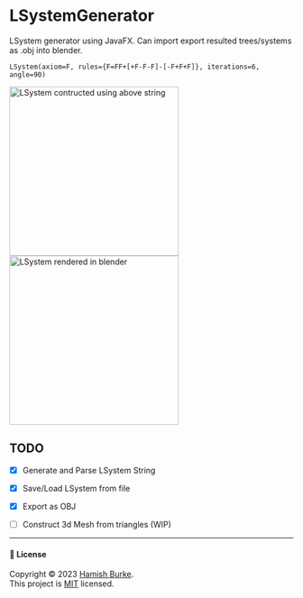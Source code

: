 # LSystemGenerator
LSystem generator using JavaFX. Can import export resulted trees/systems as .obj into blender.



`LSystem(axiom=F, rules={F=FF+[+F-F-F]-[-F+F+F]}, iterations=6, angle=90)`

<img width="300" alt="LSystem contructed using above string" src="https://github.com/Slaymish/LSystemGenerator/assets/21288505/b64e5cae-96dc-4f1d-8349-a6f91cb40059">

<img width="300" alt="LSystem rendered in blender" src="https://github.com/Slaymish/LSystemGenerator/assets/21288505/e3bf0f78-daff-4851-9b88-57dd885f757e">


## TODO

- [X] Generate and Parse LSystem String
- [X] Save/Load LSystem from file
- [X] Export as OBJ
- [ ] Construct 3d Mesh from triangles (WIP)







***
#### 📝 License

Copyright © 2023 [Hamish Burke](https://github.com/Slaymish). <br />
This project is [MIT](https://github.com/Slaymish/LSystemGenerator/blob/main/LICENSE) licensed. 
